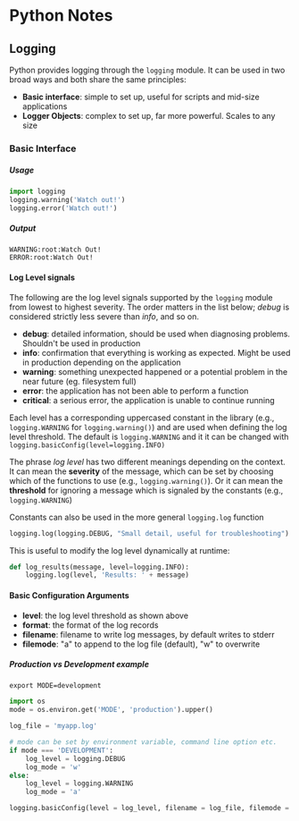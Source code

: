 # Python Notes

## Logging
Python provides logging through the ```logging``` module. It can be used in two broad ways and both share the same principles:
* **Basic interface**: simple to set up, useful for scripts and mid-size applications
* **Logger Objects**: complex to set up, far more powerful. Scales to any size

### Basic Interface
##### Usage
```python
import logging
logging.warning('Watch out!')
logging.error('Watch out!')
```
##### Output
```shell
WARNING:root:Watch Out!
ERROR:root:Watch Out!
```

#### Log Level signals
The following are the log level signals supported by the `logging` module from lowest to highest severity. The order matters in the list below; *debug* is considered strictly less severe than *info*, and so on.

* **debug**: detailed information, should be used when diagnosing problems. Shouldn't be used in production
* **info**: confirmation that everything is working as expected. Might be used in production depending on the application
* **warning**: something unexpected happened or a potential problem in the near future (eg. filesystem full)
* **error**: the application has not been able to perform a function
* **critical**: a serious error, the application is unable to continue running

Each level has a corresponding uppercased constant in the library (e.g., `logging.WARNING` for `logging.warning()`) and are used when defining the log level threshold. The default is `logging.WARNING` and it it can be changed with `logging.basicConfig(level=logging.INFO)`

The phrase *log level* has two different meanings depending on the context. It can mean the **severity** of the message, which can be set by choosing which of the functions to use (e.g., `logging.warning()`). Or it can mean the **threshold** for ignoring a message which is signaled by the constants (e.g., `logging.WARNING`)

Constants can also be used in the more general `logging.log` function
```python
logging.log(logging.DEBUG, "Small detail, useful for troubleshooting")
```
This is useful to modify the log level dynamically at runtime:
```python
def log_results(message, level=logging.INFO):
    logging.log(level, 'Results: ' + message)
```

#### Basic Configuration Arguments
* **level**: the log level threshold as shown above
* **format**: the format of the log records
* **filename**: filename to write log messages, by default writes to stderr
* **filemode**: "a" to append to the log file (default), "w" to overwrite

##### Production vs Development example
```shell
export MODE=development
```
```python
import os
mode = os.environ.get('MODE', 'production').upper()

log_file = 'myapp.log'

# mode can be set by environment variable, command line option etc.
if mode === 'DEVELOPMENT':
    log_level = logging.DEBUG
    log_mode = 'w'
else:
    log_level = logging.WARNING
    log_mode = 'a'

logging.basicConfig(level = log_level, filename = log_file, filemode = log_mode)
```
